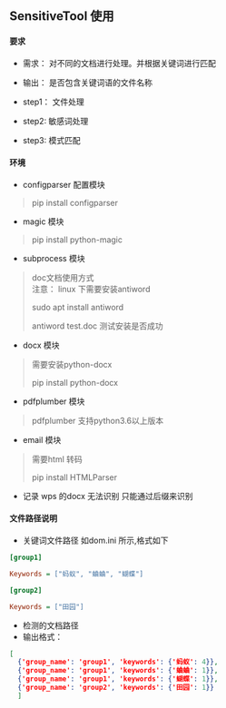 ##  SensitiveTool 使用

####  要求
- 需求： 对不同的文档进行处理。并根据关键词进行匹配
- 输出： 是否包含关键词语的文件名称

- step1： 文件处理
- step2:  敏感词处理
- step3:  模式匹配

#### 环境

- configparser 配置模块
> pip install configparser


- magic 模块
> pip install python-magic

 - subprocess 模块
> doc文档使用方式  
>  注意： linux 下需要安装antiword  
> 
>  sudo apt install antiword 
> 
>  antiword test.doc 测试安装是否成功

 - docx 模块 
> 需要安装python-docx
> 
> pip install python-docx

- pdfplumber 模块
> pdfplumber 支持python3.6以上版本

- email 模块
> 需要html 转码
> 
> pip install HTMLParser


- 记录 wps 的docx 无法识别 只能通过后缀来识别

#### 文件路径说明

 - 关键词文件路径 如dom.ini 所示,格式如下
```ini
[group1]

Keywords = ["蚂蚁", "蛐蛐", "蝴蝶"]

[group2]

Keywords = ["田园"]
```
 - 检测的文档路径
 - 输出格式：
```json
[
  {'group_name': 'group1', 'keywords': {'蚂蚁': 4}},
  {'group_name': 'group1', 'keywords': {'蛐蛐': 1}}, 
  {'group_name': 'group1', 'keywords': {'蝴蝶': 1}},
  {'group_name': 'group2', 'keywords': {'田园': 1}}
  ]
```
